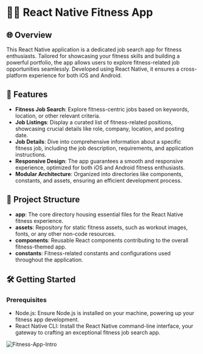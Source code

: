 # 🏋️‍♂️ React Native Fitness App

## 🌐 Overview

This React Native application is a dedicated job search app for fitness enthusiasts. Tailored for showcasing your fitness skills and building a powerful portfolio, the app allows users to explore fitness-related job opportunities seamlessly. Developed using React Native, it ensures a cross-platform experience for both iOS and Android.

## 🚀 Features

- **Fitness Job Search**: Explore fitness-centric jobs based on keywords, location, or other relevant criteria.
- **Job Listings**: Display a curated list of fitness-related positions, showcasing crucial details like role, company, location, and posting date.
- **Job Details**: Dive into comprehensive information about a specific fitness job, including the job description, requirements, and application instructions.
- **Responsive Design**: The app guarantees a smooth and responsive experience, optimized for both iOS and Android fitness enthusiasts.
- **Modular Architecture**: Organized into directories like components, constants, and assets, ensuring an efficient development process.

## 📁 Project Structure

- **app**: The core directory housing essential files for the React Native fitness experience.
- **assets**: Repository for static fitness assets, such as workout images, fonts, or any other non-code resources.
- **components**: Reusable React components contributing to the overall fitness-themed app.
- **constants**: Fitness-related constants and configurations used throughout the application.

## 🛠️ Getting Started
### Prerequisites
- Node.js: Ensure Node.js is installed on your machine, powering up your fitness app development.
- React Native CLI: Install the React Native command-line interface, your gateway to crafting an exceptional fitness job search app.

![Fitness-App-Intro](https://github.com/SarkissArmaniUS/React-Native_Fitness-App/assets/97789627/949a40af-4215-4abd-b8bd-9122712a61bd)
